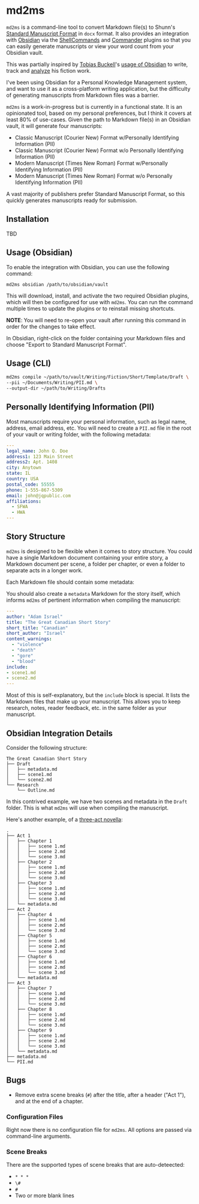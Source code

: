 # md2ms

`md2ms` is a command-line tool to convert Markdown file(s) to Shunn's [Standard Manuscript Format](https://www.shunn.net/format/story/1/) in `docx` format. It also provides an integration with [Obsidian](https://obsidian.md/) via the [ShellCommands](https://github.com/Taitava/obsidian-shellcommands) and [Commander](https://github.com/phibr0/obsidian-commander) plugins so that you can easily generate manuscripts or view your word count from your Obsidian vault.

This was partially inspired by [Tobias Buckell](https://bsky.app/profile/tobiasbuckell.bsky.social)'s [usage of Obsidian](https://bsky.app/profile/tobiasbuckell.bsky.social/post/3ljobdnprxs27) to write, track and [analyze](https://bsky.app/profile/tobiasbuckell.bsky.social/post/3ljoab7k34c2a) his fiction work.

I've been using Obsidian for a Personal Knowledge Management system, and want to use it as a cross-platform writing application, but the difficulty of generating manuscripts from Markdown files was a barrier.

`md2ms` is a work-in-progress but is currently in a functional state. It is an opinionated tool, based on my personal preferences, but I think it covers at least 80% of use-cases. Given the path to Markdown file(s) in an Obsidian vault, it will generate four manuscripts:

- Classic Manuscript (Courier New) Format w/Personally Identifying Information (PII)
- Classic Manuscript (Courier New) Format w/o Personally Identifying Information (PII)
- Modern Manuscript (Times New Roman)  Format w/Personally Identifying Information (PII)
- Modern Manuscript (Times New Roman) Format w/o Personally Identifying Information (PII)

A vast majority of publishers prefer Standard Manuscript Format, so this quickly generates manuscripts ready for submission.

## Installation

TBD

## Usage (Obsidian)

To enable the integration with Obsidian, you can use the following command:

```
md2ms obsidian /path/to/obsidian/vault
```

This will download, install, and activate the two required Obsidian plugins, which will then be configured for use with `md2ms`. You can run the command multiple times to update the plugins or to reinstall missing shortcuts.

**NOTE**: You will need to re-open your vault after running this command in order for the changes to take effect.

In Obsidian, right-click on the folder containing your Markdown files and choose "Export to Standard Manuscript Format".

## Usage (CLI)

```bash
md2ms compile ~/path/to/vault/Writing/Fiction/Short/Template/Draft \
--pii ~/Documents/Writing/PII.md \
--output-dir ~/path/to/Writing/Drafts
```

## Personally Identifying Information (PII)

Most manuscripts require your personal information, such as legal name, address, email address, etc. You will need to create a `PII.md` file in the root of your vault or writing folder, with the following metadata:

```yaml
---
legal_name: John Q. Doe
address1: 123 Main Street
address2: Apt. 1408
city: Anytown
state: IL
country: USA
postal_code: 55555
phone: 1-555-867-5309
email: john@jqpublic.com
affiliations:
  - SFWA
  - HWA
---
```

## Story Structure

`md2ms` is designed to be flexible when it comes to story structure. You could have a single Markdown document containing your entire story, a Markdown document per scene, a folder per chapter, or even a folder to separate acts in a longer work.

Each Markdown file should contain some metadata:


You should also create a `metadata` Markdown for the story itself, which informs `md2ms` of pertinent information when compiling the manuscript:

```yaml
---
author: "Adam Israel"
title: "The Great Canadian Short Story"
short_title: "Canadian"
short_author: "Israel"
content_warnings:
  - "violence"
  - "death"
  - "gore"
  - "blood"
include:
- scene1.md
- scene2.md
---
```

Most of this is self-explanatory, but the `include` block is special. It lists the Markdown files that make up your manuscript. This allows you to keep research, notes, reader feedback, etc. in the same folder as your manuscript.

## Obsidian Integration Details

Consider the following structure:

```
The Great Canadian Short Story
├── Draft
│   ├── metadata.md
│   ├── scene1.md
│   └── scene2.md
└── Research
    └── Outline.md
```

In this contrived example, we have two scenes and metadata in the `Draft` folder. This is what `md2ms` will use when compiling the manuscript.

Here's another example, of a [three-act novella](./examples/novella_with_parts/):

```
.
├── Act 1
│   ├── Chapter 1
│   │   ├── scene 1.md
│   │   ├── scene 2.md
│   │   └── scene 3.md
│   ├── Chapter 2
│   │   ├── scene 1.md
│   │   ├── scene 2.md
│   │   └── scene 3.md
│   ├── Chapter 3
│   │   ├── scene 1.md
│   │   ├── scene 2.md
│   │   └── scene 3.md
│   └── metadata.md
├── Act 2
│   ├── Chapter 4
│   │   ├── scene 1.md
│   │   ├── scene 2.md
│   │   └── scene 3.md
│   ├── Chapter 5
│   │   ├── scene 1.md
│   │   ├── scene 2.md
│   │   └── scene 3.md
│   ├── Chapter 6
│   │   ├── scene 1.md
│   │   ├── scene 2.md
│   │   └── scene 3.md
│   └── metadata.md
├── Act 3
│   ├── Chapter 7
│   │   ├── scene 1.md
│   │   ├── scene 2.md
│   │   └── scene 3.md
│   ├── Chapter 8
│   │   ├── scene 1.md
│   │   ├── scene 2.md
│   │   └── scene 3.md
│   ├── Chapter 9
│   │   ├── scene 1.md
│   │   ├── scene 2.md
│   │   └── scene 3.md
│   └── metadata.md
├── metadata.md
└── PII.md
```

## Bugs

- Remove extra scene breaks (`#`) after the title, after a header ("Act 1"), and at the end of a chapter.

### Configuration Files

Right now there is no configuration file for `md2ms`. All options are passed via command-line arguments.

### Scene Breaks

There are the supported types of scene breaks that are auto-deteected:
- `* * *`
- `\#`
- `#`
- Two or more blank lines
